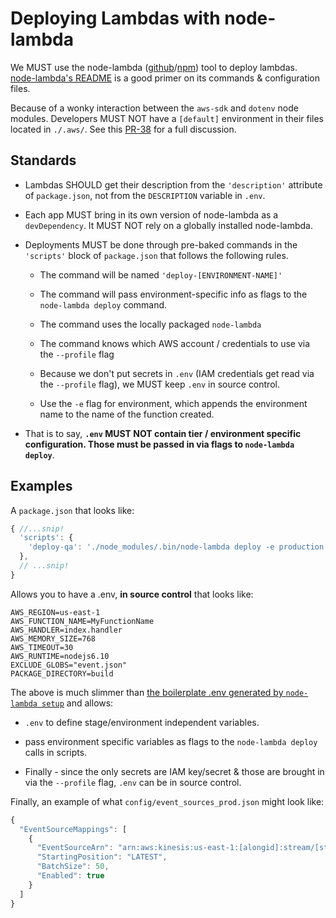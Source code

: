 # Deploying Lambdas with node-lambda

We MUST use the node-lambda \([github](https://github.com/motdotla/node-lambda)/[npm](https://www.npmjs.com/package/node-lambda)) tool to deploy lambdas.  
[node-lambda's README](https://github.com/motdotla/node-lambda) is a good primer on its commands & configuration files.

Because of a wonky interaction between the `aws-sdk` and `dotenv` node modules.
Developers MUST NOT have a `[default]` environment in their files located in `./.aws/`.
See this [PR-38](https://github.com/NYPL/engineering-general/pull/38) for a full discussion.

## Standards

* Lambdas SHOULD get their description from the `'description'` attribute of `package.json`, not from the `DESCRIPTION` variable in `.env`.

* Each app MUST bring in its own version of node-lambda as a `devDependency`. It MUST NOT rely on a globally installed node-lambda.

* Deployments MUST be done through pre-baked commands in the `'scripts'` block of `package.json` that follows the following rules.

  * The command will be named `'deploy-[ENVIRONMENT-NAME]'`

  * The command will pass environment-specific info as flags to the `node-lambda deploy` command.

  * The command uses the locally packaged `node-lambda`

  * The command knows which AWS account / credentials to use via the `--profile` flag

  * Because we don't put secrets in `.env` (IAM credentials get read via the `--profile` flag), we MUST keep `.env` in source control.

  * Use the `-e` flag for environment, which appends the environment name to the
  name of the function created.

* That is to say, **`.env` MUST NOT contain tier / environment specific configuration. Those must be passed in via flags to `node-lambda deploy`**.

## Examples

A `package.json` that looks like:

```javascript
{ //...snip!
  'scripts': {
    'deploy-qa': './node_modules/.bin/node-lambda deploy -e production -f ./config/prod.env -S config/event_sources_prod.json -b subnet-id1,subnet-id2 -g sg-id --role arn:aws:iam::[some-id]:role/[rolename] --profile nypl-sandbox'
  },
  // ...snip!
}
```

Allows you to have a .env, **in source control** that looks like:

```
AWS_REGION=us-east-1
AWS_FUNCTION_NAME=MyFunctionName
AWS_HANDLER=index.handler
AWS_MEMORY_SIZE=768
AWS_TIMEOUT=30
AWS_RUNTIME=nodejs6.10
EXCLUDE_GLOBS="event.json"
PACKAGE_DIRECTORY=build
```

The above is much slimmer than [the boilerplate .env generated by `node-lambda setup`](https://github.com/motdotla/node-lambda/blob/master/lib/.env.example) and allows:

* `.env` to define stage/environment independent variables.

*  pass environment specific variables as flags to the `node-lambda deploy` calls in scripts.

* Finally - since the only secrets are IAM key/secret & those are brought in
  via the `--profile` flag, `.env` can be in source control.

Finally, an example of what `config/event_sources_prod.json` might look like:

```javascript
{
  "EventSourceMappings": [
    {
      "EventSourceArn": "arn:aws:kinesis:us-east-1:[alongid]:stream/[streamname]",
      "StartingPosition": "LATEST",
      "BatchSize": 50,
      "Enabled": true
    }
  ]
}
```
